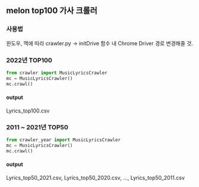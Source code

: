 ## melon top100 가사 크롤러

### 사용법

윈도우, 맥에 따라 crawler.py -> initDrive 함수 내 Chrome Driver 경로 변경해줄 것.

### 2022년 TOP100

```python
from crawler import MusicLyricsCrawler
mc = MusicLyricsCrawler()
mc.crawl()
```

#### output

Lyrics_top100.csv

### 2011 ~ 2021년 TOP50

```python
from crawler_year import MusicLyricsCrawler
mc = MusicLyricsCrawler()
mc.crawl()
```

#### output

Lyrics_top50_2021.csv, Lyrics_top50_2020.csv, ..., Lyrics_top50_2011.csv
